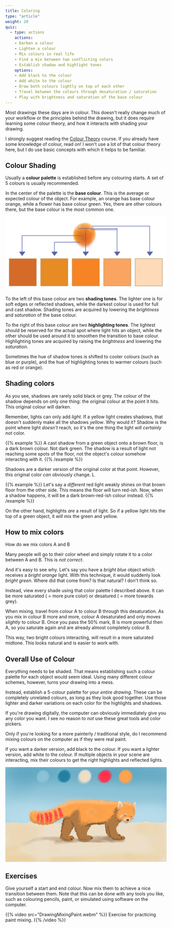 ```yaml
---
title: Coloring
type: "article"
weight: 20
quiz:
  - type: actions
    actions:
    - Darken a colour
    - Lighten a colour
    - Mix colours in real life
    - Find a mix between two conflicting colors
    - Establish shadow and highlight tones
    options:
    - Add black to the colour
    - Add white to the colour
    - Draw both colours lightly on top of each other
    - Travel between the colours through desaturation / saturation
    - Play with brightness and saturation of the base colour
---
```


Most drawings these days are in colour. This doesn't really change much of your workflow or the principles behind the drawing, but it does require learning some colour theory, and how it interacts with shading your drawing.

I strongly suggest reading the [Colour Theory](/tutorials/visual/colour-theory) course. If you already have some knowledge of colour, read on! I won't use a lot of that colour theory here, but I do use basic concepts with which it helps to be familiar.

## Colour Shading

Usually a **colour palette** is established before any colouring starts. A set of 5 colours is usually recommended. 

In the center of the palette is the **base colour**. This is the average or expected colour of the object. For example, an orange has base colour orange, while a flower has base colour green. Yes, there are other colours there, but the base colour is the most common one.

![Example of establishing a colour palette.](DrawingShadingColourPalette.webp)

To the left of this base colour are two **shading tones**. The lighter one is for soft edges or reflected shadows, while the darkest colour is used for full and cast shadow. Shading tones are acquired by lowering the *brightness* and *saturation* of the base colour.

To the right of this base colour are two **highlighting tones**. The lightest should be reserved for the actual spot where light hits an object, while the other should be used around it to smoothen the transition to base colour. Highlighting tones are acquired by raising the *brightness* and lowering the *saturation*.

Sometimes the hue of shadow tones is shifted to cooler colours (such as blue or purple), and the hue of highlighting tones to warmer colours (such as red or orange).

## Shading colors

As you see, shadows are rarely solid black or grey. The colour of the shadow depends on only one thing: the original colour at the point it hits. This original colour will darken.

Remember, lights can only add _light_. If a yellow light creates shadows, that doesn't suddenly make all the shadows _yellow_. Why would it? Shadow is the point where light _doesn't_ reach, so it's the one thing the light _will certainly not_ color.

{{% example %}}
A cast shadow from a green object onto a brown floor, is a dark brown colour. Not dark green. The shadow is a result of light not reaching some spots of the floor, not the object's colour somehow interacting with it.
{{% /example %}}

Shadows are a darker version of the original color at that point. However, this original color _can_ obviously change. L

{{% example %}}
Let's say a _different_ red light weakly shines on that brown floor from the other side. This means the floor will turn red-ish. Now, when a shadow happens, it will be a dark brown-red-ish colour instead.
{{% /example %}}

On the other hand, highlights _are_ a result of light. So if a yellow light hits the top of a green object, it _will_ mix the green and yellow. 

## How to mix colors

How do we mix colors A and B

Many people will go to their color wheel and simply rotate it to a color between A and B. This is _not correct_.

And it's easy to see why. Let's say you have a _bright blue_ object which receives a _bright orange_ light. With this technique, it would suddenly look _bright green_. Where did that come from? Is that natural? I don't think so.

Instead, view every shade using that color palette I described above. It can be more saturated ( = more pure color) or desatured ( = more towards grey).

When mixing, travel from colour A to colour B through this desaturation. As you mix in colour B more and more, colour A desaturated and only moves _slightly_ to colour B. Once you pass the 50% mark, B is more powerful then A, so you saturate again and are already almost completely colour B.

This way, two bright colours interacting, will result in a more saturated midtone. This looks natural and is easier to work with.

## Overall Use of Colour

Everything needs to be shaded. That means establishing such a colour palette for each object would seem ideal. Using many different colour schemes, however, turns your drawing into a mess.

Instead, establish a 5-colour palette for your *entire drawing*. These can be completely unrelated colours, as long as they look good together. Use those lighter and darker variations on each color for the highlights and shadows.

If you're drawing digitally, the computer can obviously immediately give you any color you want. I see no reason to _not_ use these great tools and color pickers. 

Only if you're looking for a more painterly / traditional style, do I recommend mixing colours on the computer as if they were real paint.

If you want a darker version, add black to the colour. If you want a lighter version, add white to the colour. If multiple objects in your scene are interacting, mix their colours to get the right highlights and reflected lights.

![Example of drawing using a general color palette. I'm not the best painter, as you can see.](DrawingGeneralColourPalette.webp)

## Exercises

Give yourself a start and end colour. Now mix them to achieve a nice transition between them. Note that this can be done with any tools you like, such as colouring pencils, paint, or simulated using software on the computer.

{{% video src="DrawingMixingPaint.webm" %}}
Exercise for practicing paint mixing.
{{% /video %}}